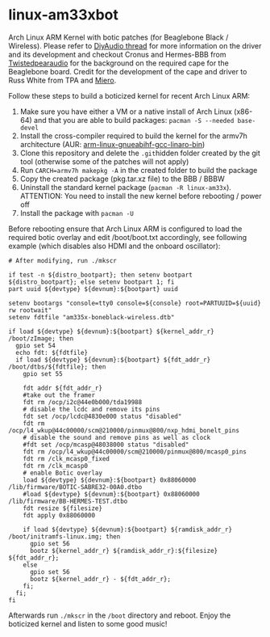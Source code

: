 # linux-am33xbot
Arch Linux ARM Kernel with botic patches (for Beaglebone Black / Wireless). Please refer to [DiyAudio thread](https://www.diyaudio.com/forums/twisted-pear/258254-support-botic-linux-driver.html) for more information on the driver and its development and checkout Cronus and Hermes-BBB from [Twistedpearaudio](http://twistedpearaudio.com/landing.aspx) for the background on the required cape for the Beaglebone board. Credit for the development of the cape and driver to Russ White from TPA and [Miero](https://github.com/miero).

Follow these steps to build a boticized kernel for recent Arch Linux ARM:

1. Make sure you have either a VM or a native install of Arch Linux (x86-64) and that you are able to build packages: `pacman -S --needed base-devel`
2. Install the cross-compiler required to build the kernel for the armv7h architecture (AUR: [arm-linux-gnueabihf-gcc-linaro-bin](https://aur.archlinux.org/packages/arm-linux-gnueabihf-gcc-linaro-bin/))
3. Clone this repository and delete the `.git`hidden folder created by the git tool (otherwise some of the patches will not apply)
4. Run `CARCH=armv7h makepkg -A` in the created folder to build the package
5. Copy the created package (pkg.tar.xz file) to the BBB / BBBW
6. Uninstall the standard kernel package (`pacman -R linux-am33x`). ATTENTION: You need to install the new kernel before rebooting / power off
7. Install the package with `pacman -U`

Before rebooting ensure that Arch Linux ARM is configured to load the required botic overlay and edit /boot/boot.txt accordingly, see following example (which disables also HDMI and the onboard oscillator):
```
# After modifying, run ./mkscr

if test -n ${distro_bootpart}; then setenv bootpart ${distro_bootpart}; else setenv bootpart 1; fi
part uuid ${devtype} ${devnum}:${bootpart} uuid

setenv bootargs "console=tty0 console=${console} root=PARTUUID=${uuid} rw rootwait"
setenv fdtfile "am335x-boneblack-wireless.dtb"

if load ${devtype} ${devnum}:${bootpart} ${kernel_addr_r} /boot/zImage; then
  gpio set 54
  echo fdt: ${fdtfile}
  if load ${devtype} ${devnum}:${bootpart} ${fdt_addr_r} /boot/dtbs/${fdtfile}; then
    gpio set 55

    fdt addr ${fdt_addr_r}
    #take out the framer
    fdt rm /ocp/i2c@44e0b000/tda19988
    # disable the lcdc and remove its pins
    fdt set /ocp/lcdc@4830e000 status "disabled"
    fdt rm /ocp/l4_wkup@44c00000/scm@210000/pinmux@800/nxp_hdmi_bonelt_pins
    # disable the sound and remove pins as well as clock
    #fdt set /ocp/mcasp@48038000 status "disabled"
    fdt rm /ocp/l4_wkup@44c00000/scm@210000/pinmux@800/mcasp0_pins
    fdt rm /clk_mcasp0_fixed
    fdt rm /clk_mcasp0
    # enable Botic overlay
    load ${devtype} ${devnum}:${bootpart} 0x88060000 /lib/firmware/BOTIC-SABRE32-00A0.dtbo
    #load ${devtype} ${devnum}:${bootpart} 0x88060000 /lib/firmware/BB-HERMES-TEST.dtbo
    fdt resize ${filesize}
    fdt apply 0x88060000
    
    if load ${devtype} ${devnum}:${bootpart} ${ramdisk_addr_r} /boot/initramfs-linux.img; then
      gpio set 56
      bootz ${kernel_addr_r} ${ramdisk_addr_r}:${filesize} ${fdt_addr_r};
    else
      gpio set 56
      bootz ${kernel_addr_r} - ${fdt_addr_r};
    fi;
  fi;
fi
```

Afterwards run `./mkscr` in the `/boot` directory and reboot. Enjoy the boticized kernel and listen to some good music!
